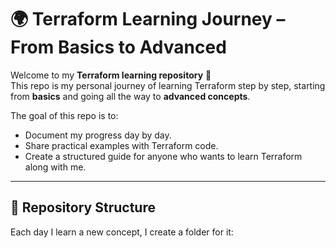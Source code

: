 # 🌍 Terraform Learning Journey – From Basics to Advanced  

Welcome to my **Terraform learning repository** 🎉  
This repo is my personal journey of learning Terraform step by step, starting from **basics** and going all the way to **advanced concepts**.  

The goal of this repo is to:  
- Document my progress day by day.  
- Share practical examples with Terraform code.  
- Create a structured guide for anyone who wants to learn Terraform along with me.  

---

## 📂 Repository Structure  

Each day I learn a new concept, I create a folder for it:  

